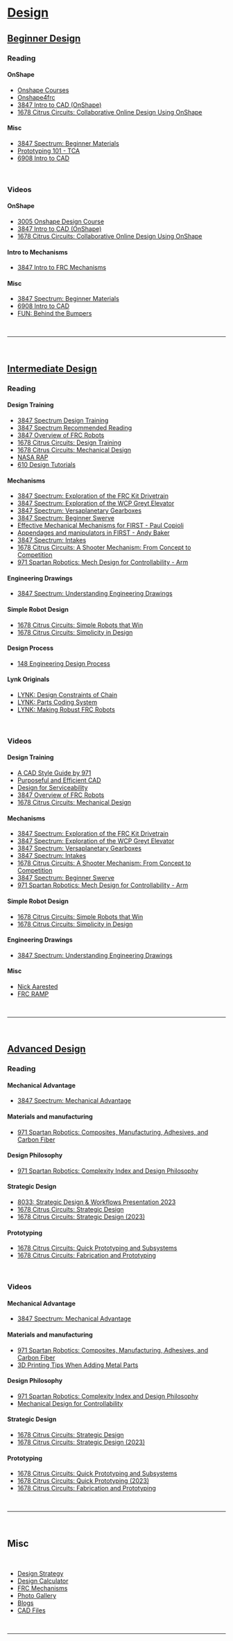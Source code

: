 # [Design](https://docs.lynkrobotics.org/design/)  <br>

## [Beginner Design](https://docs.lynkrobotics.org/design/beginnerDesign.html) <br>

### Reading <br>

#### OnShape <br>
- [Onshape Courses](https://learn.onshape.com/)
- [Onshape4frc](https://onshape4frc.com/getting-started)
- [3847 Intro to CAD (OnShape)](https://docs.google.com/presentation/d/e/2PACX-1vTrxS9ehOMl6Rw81xFDgib1zdcwA_HQg_sGYFCQ_5cypSeylk_-zsK0c9a6zuG2KLCjyA0SC7r_WOaf/pub?start=false&loop=false&delayms=3000&slide=id.p)
- [1678 Citrus Circuits: Collaborative Online Design Using OnShape](https://www.citruscircuits.org/uploads/6/9/3/4/6934550/collaborative_online_design-_onshape_.pdf)

#### Misc <br>
- [3847 Spectrum: Beginner Materials](https://docs.google.com/presentation/d/e/2PACX-1vQpqR5pv6TdgnPgHhe8Jdx2rsjYwcdoCzlWc6VztcxU_3nlzh6Qx3Fv1E03MLEv0bGyWGQOAVqPEcvc/pub?start=false&loop=false&delayms=3000#slide=id.p)
- [Prototyping 101 - TCA](https://www.firstinspires.org/sites/default/files/uploads/resource_library/frc/team-resources/tca/tca-prototyping.pdf)
- [6908 Intro to CAD](https://docs.google.com/presentation/d/1qV0UmN7YOnZuH_sx42t_C_Y5HnfG-MpMX1UGTRPFGbM/edit#slide=id.p)

<br>

### Videos <br>

#### OnShape <br>
- [3005 Onshape Design Course](https://youtube.com/playlist?list=PLQIm9FH0BaLy89D08eBL-6CcWH8o2BRJe&si=x4AX0GJiqzkJxVXf)
- [3847 Intro to CAD (OnShape)](https://www.youtube.com/watch?v=uEQ7OYWxQ_s)
- [1678 Citrus Circuits: Collaborative Online Design Using OnShape](https://www.youtube.com/watch?v=8qeFItEr6nw)

#### Intro to Mechanisms <br>
- [3847 Intro to FRC Mechanisms](https://youtu.be/JTZ31lpMkfA?si=me_SW8SM-egxrF4-)

#### Misc <br>
- [3847 Spectrum: Beginner Materials](https://youtu.be/7to-8fJp-30?si=0-j_hNH5dnon5p87)
- [6908 Intro to CAD](https://drive.google.com/file/d/1L98mVJYfDKLI0vEZEzIZO2MgzBuZdAQ7/view?usp=sharing)
- [FUN: Behind the Bumpers](https://youtube.com/playlist?list=PLkZ6_Ld1x9Y_GDGwzzxD_vi_5tnlmAWJo&si=Q4rhtTdQc81wzV3J)

<br>

***

<br>

## [Intermediate Design](https://docs.lynkrobotics.org/design/intermediateDesign.html) <br>

### Reading <br>

#### Design Training <br>
- [3847 Spectrum Design Training](https://docs.google.com/document/d/e/2PACX-1vQk_ghFBN7682QI_17lbBCx8V_RXNomQRR7er-UIzlllsbdpO4RWOQAVnGFZAEypeNm2grS2G9oxFMp/pub)
- [3847 Spectrum Recommended Reading](https://spectrum3847.org/recommendedreading/)
- [3847 Overview of FRC Robots](https://docs.google.com/presentation/d/1IMirGYkg5m0WvAMZfOa9wDqTR74IMB_VLnsSxgjjoD8/edit#slide=id.p)
- [1678 Citrus Circuits: Design Training](https://drive.google.com/drive/folders/1F-AP030M6VrqCQtGZnVcdJJVV1d6hj72?usp=drive_link)
- [1678 Citrus Circuits: Mechanical Design](https://www.citruscircuits.org/uploads/6/9/3/4/6934550/mechanical_design.pdf)
- [NASA RAP](https://robotics.nasa.gov/downloads/nasarap-rdc-v101-compressed.pdf)
- [610 Design Tutorials](http://www.team610.com/wp-content/uploads/2014/03/Design-TutorialsRev10.pdf) 

#### Mechanisms <br>
- [3847 Spectrum: Exploration of the FRC Kit Drivetrain](https://docs.google.com/presentation/d/1s8FXoLkaDItLqeoZuWtbpKZ37vAkAWRLAB3alNoH6QE/edit#slide=id.p)
- [3847 Spectrum: Exploration of the WCP Greyt Elevator](https://docs.google.com/presentation/d/e/2PACX-1vR7pTJ3LLc3vSHlODMRAvNtY-d9foLmCrTbscrR4XsfZ-feEIsnIMLqN88qVLrryX-u11UMneEtNw7E/pub?start=false&loop=false&delayms=3000&slide=id.p)
- [3847 Spectrum: Versaplanetary Gearboxes](https://docs.google.com/presentation/d/e/2PACX-1vQN88Il5Nrz_L5Xer0ZD26VU7vyzBauwLfSA0oDac8M8dG8X2PG5apirFMdWU9d8s1PdfkQGyDSHsxQ/pub?start=false&loop=false&delayms=3000#slide=id.p)
- [3847 Spectrum: Beginner Swerve](https://docs.google.com/presentation/d/19VG7f6q_nAr7J_KQzzkFIEuZ_MiLac2Agt8Rigstvxw/edit#slide=id.p)
- [Effective Mechanical Mechanisms for FIRST - Paul Copioli](https://youtu.be/aBOnxpYnqJ8?si=v_-8Bacb59vAXEUB)
- [Appendages and manipulators in FIRST - Andy Baker](https://docs.google.com/presentation/d/1YTM2FmHvUvqv6XOI_iVW8Br4_A0RBnhT/edit?usp=sharing&ouid=110371802215846802787&rtpof=true&sd=true)
- [3847 Spectrum: Intakes](https://docs.google.com/presentation/d/1aaiL6AdaRcgBLhdx8ZyTZr-qONUvwQ3gqYcenH1h0VY/edit#slide=id.p)
- [1678 Citrus Circuits: A Shooter Mechanism: From Concept to Competition](https://www.citruscircuits.org/uploads/6/9/3/4/6934550/shooter_mechanism_from_concept_to_competition.pdf)
- [971 Spartan Robotics: Mech Design for Controllability - Arm](https://docs.google.com/presentation/d/1QY8OnDXh7evzpJ_myEY0pgWgCc_m0wPksJ-Ev_Mn2_Y/edit#slide=id.p)

#### Engineering Drawings <br>
- [3847 Spectrum: Understanding Engineering Drawings](https://docs.google.com/presentation/d/e/2PACX-1vSem3tgOC9RU2MZDlUcG63dWr3bkP0v4WdpYcP2Csp5CzON34-OxHoik1XQR6ER7oK0s9GmSVJXjmp_/pub?start=false&loop=false&delayms=3000#slide=id.p)

#### Simple Robot Design <br>
- [1678 Citrus Circuits: Simple Robots that Win](https://www.citruscircuits.org/uploads/6/9/3/4/6934550/simple_robots_that_win.pdf)
- [1678 Citrus Circuits: Simplicity in Design](https://www.citruscircuits.org/uploads/6/9/3/4/6934550/simplicity_in_design.pdf)

#### Design Process <br>
- [148 Engineering Design Process](https://www.robowranglers148.com/uploads/1/0/5/4/10542658/engineering_design_process_for_robotics.pdf)

#### Lynk Originals <br>
- [LYNK: Design Constraints of Chain](https://docs.google.com/document/d/1m06TxMAqUlIHKjY84uFjRJwLsTOlEjOfFqxZBVQKsck/edit?usp=sharing)
- [LYNK: Parts Coding System](https://docs.google.com/document/d/1AxjovjDQV9VLWG0vvZujM-4wMK7v6N10FWTSsmSrQFU/edit?usp=sharing)
- [LYNK: Making Robust FRC Robots](https://docs.google.com/document/d/1Qt6DSVOIRh5dXyzQ9Q3VipjBpd12ozPSDN2LOaZLYqo/edit?usp=sharing)


<br>

### Videos <br>

#### Design Training <br>
- [A CAD Style Guide by 971](https://youtu.be/oENvHabGOoA?si=qe0Tc230AZP1iNOu)
- [Purposeful and Efficient CAD](https://youtu.be/RxtOA4lBPK8?si=FFvrh58HJHzkDw0V)
- [Design for Serviceability](https://youtu.be/iKS5dfLuRYA?si=AhDQ48YXtXCUPUqm)
- [3847 Overview of FRC Robots](https://www.youtube.com/watch?v=86NCQfrjNr0)
- [1678 Citrus Circuits: Mechanical Design](https://www.youtube.com/watch?v=uzmp9anGDCI)

#### Mechanisms <br>
- [3847 Spectrum: Exploration of the FRC Kit Drivetrain](https://www.youtube.com/watch?v=WP8MMmHlwTM)
- [3847 Spectrum: Exploration of the WCP Greyt Elevator](https://www.youtube.com/watch?v=qpS9nBsSBMY)
- [3847 Spectrum: Versaplanetary Gearboxes](https://youtu.be/IPvYsb7iGRU?si=7b2-hTEHji09xAEQ)
- [3847 Spectrum: Intakes](https://youtu.be/GoqsxlK5wyc?si=CsIcGalmNQV-y5wE)
- [1678 Citrus Circuits: A Shooter Mechanism: From Concept to Competition](https://www.youtube.com/watch?v=nWzm-8c9Vyw)
- [3847 Spectrum: Beginner Swerve](https://youtu.be/Lufpp4JW07E?si=Xw5x8OCBklMP7Kfm)
- [971 Spartan Robotics: Mech Design for Controllability - Arm](https://www.youtube.com/watch?v=EHXUFjTa-A4)

#### Simple Robot Design <br>
- [1678 Citrus Circuits: Simple Robots that Win](https://www.youtube.com/watch?v=KP7FAur7jj4)
- [1678 Citrus Circuits: Simplicity in Design](https://www.youtube.com/watch?v=2XneNCxo1tY)

#### Engineering Drawings <br>
- [3847 Spectrum: Understanding Engineering Drawings](https://youtu.be/NYxRrcumNW0?si=XCCe6wGEi2dGGROj)

#### Misc <br>
- [Nick Aarested](https://www.youtube.com/@cadandcookies)
- [FRC RAMP](https://www.youtube.com/@973RAMP/videos)

<br>

***

<br>

## [Advanced Design](https://docs.lynkrobotics.org/design/advancedDesign.html) <br>

### Reading <br>

#### Mechanical Advantage <br>
- [3847 Spectrum: Mechanical Advantage](https://docs.google.com/presentation/d/e/2PACX-1vSkfY8dKzT8v0ZMM9xnXfSAT2zx10GIpvjAE9zFvGt18Z0BO1Jm336WOEJ37eI5TNP7NeleJVwJlTd0/pub?start=false&loop=false&delayms=3000&slide=id.p)

#### Materials and manufacturing <br>
- [971 Spartan Robotics: Composites, Manufacturing, Adhesives, and Carbon Fiber](https://docs.google.com/presentation/d/1leRMnTPjGud6OEAMh4-sCzV-YJmiEVIKHcOu9oGGGU4/edit#slide=id.p)

#### Design Philosophy <br>
- [971 Spartan Robotics: Complexity Index and Design Philosophy](https://docs.google.com/presentation/d/1UfLXGLWhKuUhi6ElTa8IuqI1ZxyFkMHHFpn0fAHmhy4/edit#slide=id.p)

#### Strategic Design <br>
- [8033: Strategic Design & Workflows Presentation 2023](https://docs.google.com/presentation/d/14Vs-3Fw8wtLZG4MTAtqqR50toqXasbHlpU64Kds8pQI/edit?usp=sharing)
- [1678 Citrus Circuits: Strategic Design](https://www.citruscircuits.org/uploads/6/9/3/4/6934550/strategic_design_2022.pdf)
- [1678 Citrus Circuits: Strategic Design (2023)](https://www.citruscircuits.org/uploads/6/9/3/4/6934550/strategic_design_2023.pptx)

#### Prototyping <br>
- [1678 Citrus Circuits: Quick Prototyping and Subsystems](https://www.citruscircuits.org/uploads/6/9/3/4/6934550/subsystems_101-678.pdf)
- [1678 Citrus Circuits: Fabrication and Prototyping](https://www.citruscircuits.org/uploads/6/9/3/4/6934550/fabrication_and_prototyping.pdf)

<br>

### Videos <br>

#### Mechanical Advantage <br>
- [3847 Spectrum: Mechanical Advantage](https://www.youtube.com/watch?v=zBjgw0548e0)

#### Materials and manufacturing <br>
- [971 Spartan Robotics: Composites, Manufacturing, Adhesives, and Carbon Fiber](https://www.youtube.com/watch?v=JU9ive0YO0c)
- [3D Printing Tips When Adding Metal Parts](https://youtu.be/rk6MkW1eRiY?si=-bjcroJT3XKzytSA)

#### Design Philosophy <br>
- [971 Spartan Robotics: Complexity Index and Design Philosophy](https://www.youtube.com/watch?v=9cT3pLMWIy8)
- [Mechanical Design for Controllability](https://youtu.be/VNfFn-gcfFI?si=V7nIBtyTmOmKHGzp) 

#### Strategic Design <br>
- [1678 Citrus Circuits: Strategic Design](https://youtu.be/j-wOaF65cTU?si=pFEyX9pKhA1FJBdH)
- [1678 Citrus Circuits: Strategic Design (2023)](https://youtu.be/FB3FHvMhSXU?si=bmWjUKEkxo1xGgbt)

#### Prototyping <br>
- [1678 Citrus Circuits: Quick Prototyping and Subsystems](https://www.youtube.com/watch?v=ALBZPZDQ3ig)
- [1678 Citrus Circuits: Quick Prototyping (2023)](https://youtu.be/z8Ol0ggdcIg?si=59GF6vPyqQkDyVLQ)
- [1678 Citrus Circuits: Fabrication and Prototyping](https://www.youtube.com/watch?v=T9K3Y6SjPOU)

<br>

***

<br>

## Misc

<br>

- [Design Strategy](https://docs.lynkrobotics.org/design/designWorkshops.html)
- [Design Calculator](https://docs.lynkrobotics.org/design/designTools.html)
- [FRC Mechanisms](https://docs.lynkrobotics.org/design/frcMechanisms.html)
- [Photo Gallery](https://docs.lynkrobotics.org/design/photoGallery.html)
- [Blogs](https://docs.lynkrobotics.org/design/teamBlogs.html)
- [CAD Files](https://docs.lynkrobotics.org/design/CAD/index.html)

<br>

***

<br>
